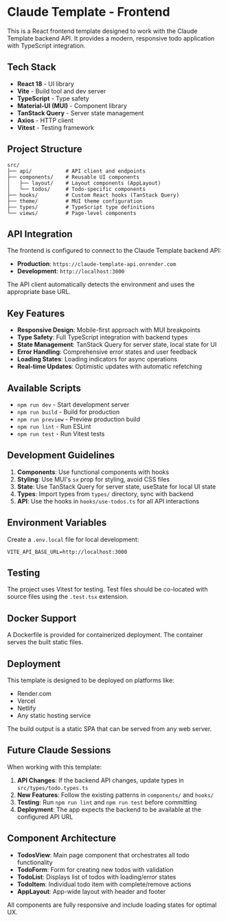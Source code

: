 # Claude Template - Frontend

This is a React frontend template designed to work with the Claude Template backend API. It provides a modern, responsive todo application with TypeScript integration.

## Tech Stack

- **React 18** - UI library
- **Vite** - Build tool and dev server
- **TypeScript** - Type safety
- **Material-UI (MUI)** - Component library
- **TanStack Query** - Server state management
- **Axios** - HTTP client
- **Vitest** - Testing framework

## Project Structure

```
src/
├── api/           # API client and endpoints
├── components/    # Reusable UI components
│   ├── layout/    # Layout components (AppLayout)
│   └── todos/     # Todo-specific components
├── hooks/         # Custom React hooks (TanStack Query)
├── theme/         # MUI theme configuration
├── types/         # TypeScript type definitions
└── views/         # Page-level components
```

## API Integration

The frontend is configured to connect to the Claude Template backend API:
- **Production**: `https://claude-template-api.onrender.com`
- **Development**: `http://localhost:3000`

The API client automatically detects the environment and uses the appropriate base URL.

## Key Features

- **Responsive Design**: Mobile-first approach with MUI breakpoints
- **Type Safety**: Full TypeScript integration with backend types
- **State Management**: TanStack Query for server state, local state for UI
- **Error Handling**: Comprehensive error states and user feedback
- **Loading States**: Loading indicators for async operations
- **Real-time Updates**: Optimistic updates with automatic refetching

## Available Scripts

- `npm run dev` - Start development server
- `npm run build` - Build for production
- `npm run preview` - Preview production build
- `npm run lint` - Run ESLint
- `npm run test` - Run Vitest tests

## Development Guidelines

1. **Components**: Use functional components with hooks
2. **Styling**: Use MUI's `sx` prop for styling, avoid CSS files
3. **State**: Use TanStack Query for server state, useState for local UI state
4. **Types**: Import types from `types/` directory, sync with backend
5. **API**: Use the hooks in `hooks/use-todos.ts` for all API interactions

## Environment Variables

Create a `.env.local` file for local development:

```
VITE_API_BASE_URL=http://localhost:3000
```

## Testing

The project uses Vitest for testing. Test files should be co-located with source files using the `.test.tsx` extension.

## Docker Support

A Dockerfile is provided for containerized deployment. The container serves the built static files.

## Deployment

This template is designed to be deployed on platforms like:
- Render.com
- Vercel
- Netlify
- Any static hosting service

The build output is a static SPA that can be served from any web server.

## Future Claude Sessions

When working with this template:

1. **API Changes**: If the backend API changes, update types in `src/types/todo.types.ts`
2. **New Features**: Follow the existing patterns in `components/` and `hooks/`
3. **Testing**: Run `npm run lint` and `npm run test` before committing
4. **Deployment**: The app expects the backend to be available at the configured API URL

## Component Architecture

- **TodosView**: Main page component that orchestrates all todo functionality
- **TodoForm**: Form for creating new todos with validation
- **TodoList**: Displays list of todos with loading/error states
- **TodoItem**: Individual todo item with complete/remove actions
- **AppLayout**: App-wide layout with header and footer

All components are fully responsive and include loading states for optimal UX.